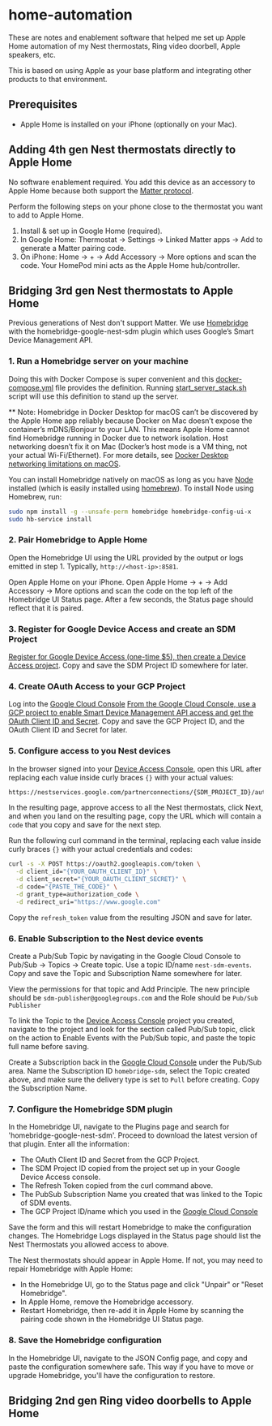 # home-automation

These are notes and enablement software that helped me set up Apple Home automation of my Nest thermostats, Ring video doorbell, Apple speakers, etc.

This is based on using Apple as your base platform and integrating other products to that environment.

## Prerequisites

* Apple Home is installed on your iPhone (optionally on your Mac).

## Adding 4th gen Nest thermostats directly to Apple Home

No software enablement required. You add this device as an accessory to Apple Home because both support the [Matter protocol](https://csa-iot.org/all-solutions/matter/).

Perform the following steps on your phone close to the thermostat you want to add to Apple Home.

1. Install & set up in Google Home (required).
2. In Google Home: Thermostat → Settings → Linked Matter apps → Add to generate a Matter pairing code.
3. On iPhone: Home → + → Add Accessory → More options and scan the code. Your HomePod mini acts as the Apple Home hub/controller.

## Bridging 3rd gen Nest thermostats to Apple Home

Previous generations of Nest don't support Matter. We use [Homebridge](https://homebridge.io) with the homebridge-google-nest-sdm plugin which uses Google’s Smart Device Management API.

### 1. Run a Homebridge server on your machine

Doing this with Docker Compose is super convenient and this [docker-compose.yml](homebridge/docker-compose.yml) file provides the definition. Running [start_server_stack.sh](start_server_stack.sh) script will use this definition to stand up the server.

** Note: Homebridge in Docker Desktop for macOS can’t be discovered by the Apple Home app reliably because Docker on Mac doesn’t expose the container’s mDNS/Bonjour to your LAN. This means Apple Home cannot find Homebridge running in Docker due to network isolation. Host networking doesn’t fix it on Mac (Docker’s host mode is a VM thing, not your actual Wi-Fi/Ethernet). For more details, see [Docker Desktop networking limitations on macOS](https://docs.docker.com/desktop/networking/).

You can install Homebridge natively on macOS as long as you have [Node](https://nodejs.org/en) installed (which is easily installed using [homebrew](brew.sh)). To install Node using Homebrew, run:

```bash
sudo npm install -g --unsafe-perm homebridge homebridge-config-ui-x
sudo hb-service install
```

### 2. Pair Homebridge to Apple Home

Open the Homebridge UI using the URL provided by the output or logs emitted in step 1. Typically, `http://<host-ip>:8581`.

Open Apple Home on your iPhone. Open Apple Home → + → Add Accessory → More options and scan the code on the top left of the Homebridge UI Status page. After a few seconds, the Status page should reflect that it is paired.

### 3. Register for Google Device Access and create an SDM Project

[Register for Google Device Access (one-time $5), then create a Device Access project](https://developers.google.com/nest/device-access/project). Copy and save the SDM Project ID somewhere for later.

### 4. Create OAuth Access to your GCP Project

Log into the [Google Cloud Console](https://console.cloud.google.com/)
[From the Google Cloud Console, use a GCP project to enable Smart Device Management API access and get the OAuth Client ID and Secret](https://developers.google.com/nest/device-access/get-started). Copy and save the GCP Project ID, and the OAuth Client ID and Secret for later.

### 5. Configure access to you Nest devices

In the browser signed into your [Device Access Console](https://console.nest.google.com/device-access/project-list), open this URL after replacing each value inside curly braces `{}` with your actual values:

```bash
https://nestservices.google.com/partnerconnections/{SDM_PROJECT_ID}/auth?redirect_uri=https://www.google.com&access_type=offline&prompt=consent&client_id={YOUR_OAUTH_CLIENT_ID}&response_type=code&scope=https://www.googleapis.com/auth/sdm.service+https://www.googleapis.com/auth/pubsub
```

In the resulting page, approve access to all the Nest thermostats, click Next, and when you land on the resulting page, copy the URL which will contain a `code` that you copy and save for the next step.

Run the following curl command in the terminal, replacing each value inside curly braces `{}` with your actual credentials and codes:

```bash
curl -s -X POST https://oauth2.googleapis.com/token \
  -d client_id="{YOUR_OAUTH_CLIENT_ID}" \
  -d client_secret="{YOUR_OAUTH_CLIENT_SECRET}" \
  -d code="{PASTE_THE_CODE}" \
  -d grant_type=authorization_code \
  -d redirect_uri="https://www.google.com"
```

Copy the `refresh_token` value from the resulting JSON and save for later.

### 6. Enable Subscription to the Nest device events

Create a Pub/Sub Topic by navigating in the Google Cloud Console to Pub/Sub → Topics → Create topic. Use a topic ID/name `nest-sdm-events`. Copy and save the Topic and Subscription Name somewhere for later.

View the permissions for that topic and Add Principle. The new principle should be `sdm-publisher@googlegroups.com` and the Role should be `Pub/Sub Publisher`

To link the Topic to the [Device Access Console](https://console.nest.google.com/device-access/project-list) project you created, navigate to the project and look for the section called Pub/Sub topic, click on the action to Enable Events with the Pub/Sub topic, and paste the topic full name before saving.

Create a Subscription back in the [Google Cloud Console](https://console.cloud.google.com/) under the Pub/Sub area. Name the Subscription ID `homebridge-sdm`, select the Topic created above, and make sure the delivery type is set to `Pull` before creating. Copy the Subscription Name.

### 7. Configure the Homebridge SDM plugin

In the Homebridge UI, navigate to the Plugins page and search for 'homebridge-google-nest-sdm'.
Proceed to download the latest version of that plugin. Enter all the information:

* The OAuth Client ID and Secret from the GCP Project.
* The SDM Project ID copied from the project set up in your Google Device Access console.
* The Refresh Token copied from the curl command above.
* The PubSub Subscription Name you created that was linked to the Topic of SDM events.
* The GCP Project ID/name which you used in the [Google Cloud Console](https://console.cloud.google.com/)

Save the form and this will restart Homebridge to make the configuration changes. The Homebridge Logs displayed in the Status page should list the Nest Thermostats you allowed access to above.

The Nest thermostats should appear in Apple Home. If not, you may need to repair Homebridge with Apple Home:

* In the Homebridge UI, go to the Status page and click "Unpair" or "Reset Homebridge".
* In Apple Home, remove the Homebridge accessory.
* Restart Homebridge, then re-add it in Apple Home by scanning the pairing code shown in the Homebridge UI Status page.

### 8. Save the Homebridge configuration

In the Homebridge UI, navigate to the JSON Config page, and copy and paste the configuration somewhere safe. This way if you have to move or upgrade Homebridge, you'll have the configuration to restore.

## Bridging 2nd gen Ring video doorbells to Apple Home
